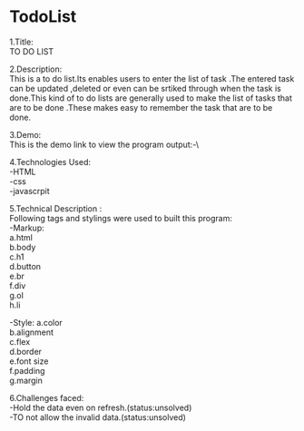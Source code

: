 # TodoList
1.Title:\
TO DO LIST

2.Description:\
This is a to do list.Its enables users to enter the list of task .The entered task can be updated ,deleted or even can be srtiked through when the task is done.This kind of to do lists are generally used to make the list of tasks that are to be done .These makes easy to remember the task that are to be done.

3.Demo:\
This is the demo link to view the program output:-\


4.Technologies Used:\
-HTML\
-css\
-javascrpit

5.Technical Description :\
Following tags and stylings were used to built this program:\
-Markup:\
a.html\
b.body\
c.h1\
d.button\
e.br\
f.div\
g.ol\
h.li

-Style:
a.color\
b.alignment\
c.flex\
d.border\
e.font size\
f.padding\
g.margin

6.Challenges faced:\
-Hold the data even on refresh.(status:unsolved)\
-TO not allow the invalid data.(status:unsolved)
